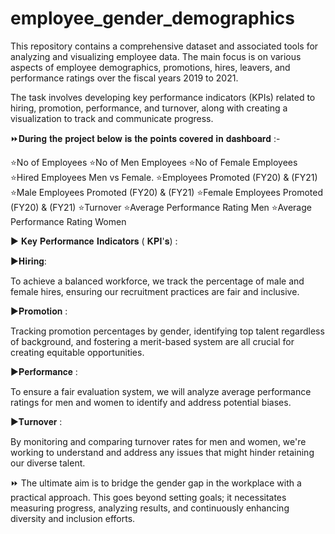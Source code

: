 # employee_gender_demographics
This repository contains a comprehensive dataset and associated tools for analyzing and visualizing employee data. The main focus is on various aspects of employee demographics, promotions, hires, leavers, and performance ratings over the fiscal years 2019 to 2021.

The task involves developing key performance indicators (KPIs) related to hiring, promotion, performance, and turnover, along with creating a visualization to track and communicate progress.


⏩𝐃𝐮𝐫𝐢𝐧𝐠 𝐭𝐡𝐞 𝐩𝐫𝐨𝐣𝐞𝐜𝐭 𝐛𝐞𝐥𝐨𝐰 𝐢𝐬 𝐭𝐡𝐞 𝐩𝐨𝐢𝐧𝐭𝐬 𝐜𝐨𝐯𝐞𝐫𝐞𝐝 𝐢𝐧 𝐝𝐚𝐬𝐡𝐛𝐨𝐚𝐫𝐝 :-

⭐No of Employees
⭐No of Men Employees
⭐No of Female Employees
⭐Hired Employees Men vs Female.
⭐Employees Promoted (FY20) & (FY21)
⭐Male Employees Promoted (FY20) & (FY21)
⭐Female Employees Promoted (FY20) & (FY21)
⭐Turnover
⭐Average Performance Rating Men
⭐Average Performance Rating Women


► 𝐊𝐞𝐲 𝐏𝐞𝐫𝐟𝐨𝐫𝐦𝐚𝐧𝐜𝐞 𝐈𝐧𝐝𝐢𝐜𝐚𝐭𝐨𝐫𝐬 ( 𝐊𝐏𝐈'𝐬) :

▶𝐇𝐢𝐫𝐢𝐧𝐠:

To achieve a balanced workforce, we track the percentage of male and female hires, ensuring our recruitment practices are fair and inclusive.

▶𝐏𝐫𝐨𝐦𝐨𝐭𝐢𝐨𝐧 :

Tracking promotion percentages by gender, identifying top talent regardless of background, and fostering a merit-based system are all crucial for creating equitable opportunities.

▶𝐏𝐞𝐫𝐟𝐨𝐫𝐦𝐚𝐧𝐜𝐞 :

To ensure a fair evaluation system, we will analyze average performance ratings for men and women to identify and address potential biases.

▶𝐓𝐮𝐫𝐧𝐨𝐯𝐞𝐫 :

By monitoring and comparing turnover rates for men and women, we're working to understand and address any issues that might hinder retaining our diverse talent.


⏩ The ultimate aim is to bridge the gender gap in the workplace with a practical approach. This goes beyond setting goals; it necessitates measuring progress, analyzing results, and continuously enhancing diversity and inclusion efforts.


